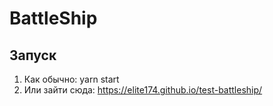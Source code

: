 # BattleShip

## Запуск

1. Как обычно: yarn start
2. Или зайти сюда: https://elite174.github.io/test-battleship/

